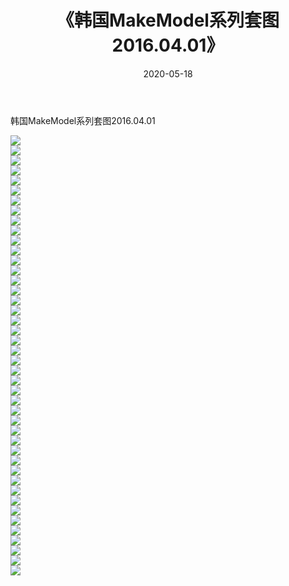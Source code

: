 ﻿---
layout: post
title:  《韩国MakeModel系列套图2016.04.01》
date:   2020-05-18
img: http://imgx.orgx.ga/漏D/网络美图/2020/韩国MakeModel系列套图2016.04.01/000.jpg
categories: [美女, 清纯, 唯美]
---

韩国MakeModel系列套图2016.04.01

  ![](http://imgx.orgx.ga/漏D/网络美图/2020/韩国MakeModel系列套图2016.04.01/001.jpg) <br> ![](http://imgx.orgx.ga/漏D/网络美图/2020/韩国MakeModel系列套图2016.04.01/002.jpg) <br> ![](http://imgx.orgx.ga/漏D/网络美图/2020/韩国MakeModel系列套图2016.04.01/003.jpg) <br> ![](http://imgx.orgx.ga/漏D/网络美图/2020/韩国MakeModel系列套图2016.04.01/004.jpg) <br> ![](http://imgx.orgx.ga/漏D/网络美图/2020/韩国MakeModel系列套图2016.04.01/005.jpg) <br> ![](http://imgx.orgx.ga/漏D/网络美图/2020/韩国MakeModel系列套图2016.04.01/006.jpg) <br> ![](http://imgx.orgx.ga/漏D/网络美图/2020/韩国MakeModel系列套图2016.04.01/007.jpg) <br> ![](http://imgx.orgx.ga/漏D/网络美图/2020/韩国MakeModel系列套图2016.04.01/008.jpg) <br> ![](http://imgx.orgx.ga/漏D/网络美图/2020/韩国MakeModel系列套图2016.04.01/009.jpg) <br> ![](http://imgx.orgx.ga/漏D/网络美图/2020/韩国MakeModel系列套图2016.04.01/010.jpg) <br> ![](http://imgx.orgx.ga/漏D/网络美图/2020/韩国MakeModel系列套图2016.04.01/011.jpg) <br> ![](http://imgx.orgx.ga/漏D/网络美图/2020/韩国MakeModel系列套图2016.04.01/012.jpg) <br> ![](http://imgx.orgx.ga/漏D/网络美图/2020/韩国MakeModel系列套图2016.04.01/013.jpg) <br> ![](http://imgx.orgx.ga/漏D/网络美图/2020/韩国MakeModel系列套图2016.04.01/014.jpg) <br> ![](http://imgx.orgx.ga/漏D/网络美图/2020/韩国MakeModel系列套图2016.04.01/015.jpg) <br> ![](http://imgx.orgx.ga/漏D/网络美图/2020/韩国MakeModel系列套图2016.04.01/016.jpg) <br> ![](http://imgx.orgx.ga/漏D/网络美图/2020/韩国MakeModel系列套图2016.04.01/017.jpg) <br> ![](http://imgx.orgx.ga/漏D/网络美图/2020/韩国MakeModel系列套图2016.04.01/018.jpg) <br> ![](http://imgx.orgx.ga/漏D/网络美图/2020/韩国MakeModel系列套图2016.04.01/019.jpg) <br> ![](http://imgx.orgx.ga/漏D/网络美图/2020/韩国MakeModel系列套图2016.04.01/020.jpg) <br> ![](http://imgx.orgx.ga/漏D/网络美图/2020/韩国MakeModel系列套图2016.04.01/021.jpg) <br> ![](http://imgx.orgx.ga/漏D/网络美图/2020/韩国MakeModel系列套图2016.04.01/022.jpg) <br> ![](http://imgx.orgx.ga/漏D/网络美图/2020/韩国MakeModel系列套图2016.04.01/023.jpg) <br> ![](http://imgx.orgx.ga/漏D/网络美图/2020/韩国MakeModel系列套图2016.04.01/024.jpg) <br> ![](http://imgx.orgx.ga/漏D/网络美图/2020/韩国MakeModel系列套图2016.04.01/025.jpg) <br> ![](http://imgx.orgx.ga/漏D/网络美图/2020/韩国MakeModel系列套图2016.04.01/026.jpg) <br> ![](http://imgx.orgx.ga/漏D/网络美图/2020/韩国MakeModel系列套图2016.04.01/027.jpg) <br> ![](http://imgx.orgx.ga/漏D/网络美图/2020/韩国MakeModel系列套图2016.04.01/028.jpg) <br> ![](http://imgx.orgx.ga/漏D/网络美图/2020/韩国MakeModel系列套图2016.04.01/029.jpg) <br> ![](http://imgx.orgx.ga/漏D/网络美图/2020/韩国MakeModel系列套图2016.04.01/030.jpg) <br> ![](http://imgx.orgx.ga/漏D/网络美图/2020/韩国MakeModel系列套图2016.04.01/031.jpg) <br> ![](http://imgx.orgx.ga/漏D/网络美图/2020/韩国MakeModel系列套图2016.04.01/032.jpg) <br> ![](http://imgx.orgx.ga/漏D/网络美图/2020/韩国MakeModel系列套图2016.04.01/033.jpg) <br> ![](http://imgx.orgx.ga/漏D/网络美图/2020/韩国MakeModel系列套图2016.04.01/034.jpg) <br> ![](http://imgx.orgx.ga/漏D/网络美图/2020/韩国MakeModel系列套图2016.04.01/035.jpg) <br> ![](http://imgx.orgx.ga/漏D/网络美图/2020/韩国MakeModel系列套图2016.04.01/036.jpg) <br> ![](http://imgx.orgx.ga/漏D/网络美图/2020/韩国MakeModel系列套图2016.04.01/037.jpg) <br> ![](http://imgx.orgx.ga/漏D/网络美图/2020/韩国MakeModel系列套图2016.04.01/038.jpg) <br> ![](http://imgx.orgx.ga/漏D/网络美图/2020/韩国MakeModel系列套图2016.04.01/039.jpg) <br> ![](http://imgx.orgx.ga/漏D/网络美图/2020/韩国MakeModel系列套图2016.04.01/040.jpg) <br> ![](http://imgx.orgx.ga/漏D/网络美图/2020/韩国MakeModel系列套图2016.04.01/041.jpg) <br> ![](http://imgx.orgx.ga/漏D/网络美图/2020/韩国MakeModel系列套图2016.04.01/042.jpg) <br> ![](http://imgx.orgx.ga/漏D/网络美图/2020/韩国MakeModel系列套图2016.04.01/043.jpg) <br> ![](http://imgx.orgx.ga/漏D/网络美图/2020/韩国MakeModel系列套图2016.04.01/044.jpg) <br>